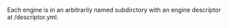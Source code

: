 Each engine is in an arbitrarily named subdirctory
with an engine descriptor at <subdir>/descriptor.yml.
